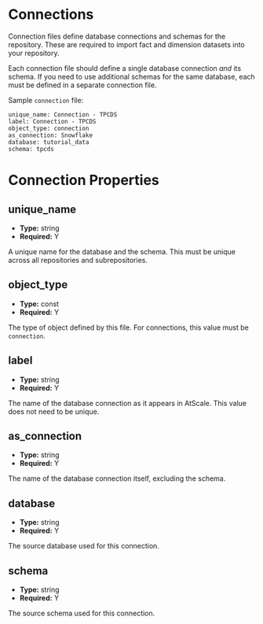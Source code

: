 # Connections

Connection files define database connections and schemas for the
repository. These are required to import fact and dimension datasets
into your repository.

Each connection file should define a single database connection *and*
its schema. If you need to use additional schemas for the same database,
each must be defined in a separate connection file.

Sample `connection` file:

```
unique_name: Connection - TPCDS
label: Connection - TPCDS
object_type: connection
as_connection: Snowflake
database: tutorial_data
schema: tpcds
```

# Connection Properties

## unique_name

- **Type:** string
- **Required:** Y

A unique name for the database and the schema. This must be unique
across all repositories and subrepositories.

## object_type

- **Type:** const
- **Required:** Y

The type of object defined by this file. For connections, this value
must be `connection`.

## label

- **Type:** string
- **Required:** Y

The name of the database connection as it appears in AtScale. This value
does not need to be unique.

## as_connection

- **Type:** string
- **Required:** Y

The name of the database connection itself, excluding the schema.

## database

- **Type:** string
- **Required:** Y

The source database used for this connection.

## schema

- **Type:** string
- **Required:** Y

The source schema used for this connection.
